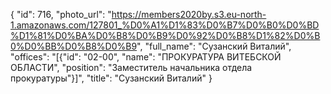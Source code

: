 {
    "id": 716,
    "photo_url": "https://members2020by.s3.eu-north-1.amazonaws.com/127801_%D0%A1%D1%83%D0%B7%D0%B0%D0%BD%D1%81%D0%BA%D0%B8%D0%B9%D0%92%D0%B8%D1%82%D0%B0%D0%BB%D0%B8%D0%B9",
    "full_name": "Сузанский Виталий",
    "offices": "[{\"id\": \"02-00\", \"name\": \"ПРОКУРАТУРА ВИТЕБСКОЙ ОБЛАСТИ\", \"position\": \"Заместитель начальника отдела прокуратуры\"}]",
    "title": "Сузанский Виталий"
}